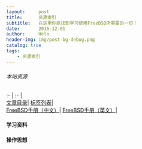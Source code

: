 ```yaml
---
layout:     post
title:      资源索引
subtitle:   在这里你能找到学习使用FreeBSD所需要的一切！
date:       2016-12-01
author:     Helo
header-img: img/post-bg-debug.png
catalog: true
tags:
    - 资源索引
---
```


###### 本站资源
 :- | :- |  
[文章目录](https://chinafreebsd.org/tags/)| [标签列表](https://chinafreebsd.org/tags/)|  
[FreeBSD手册（中文）](https://chinafreebsd.org/tags/)| [FreeBSD手册（英文）](https://chinafreebsd.org/tags/)|  


#### 学习资料

#### 操作思想

